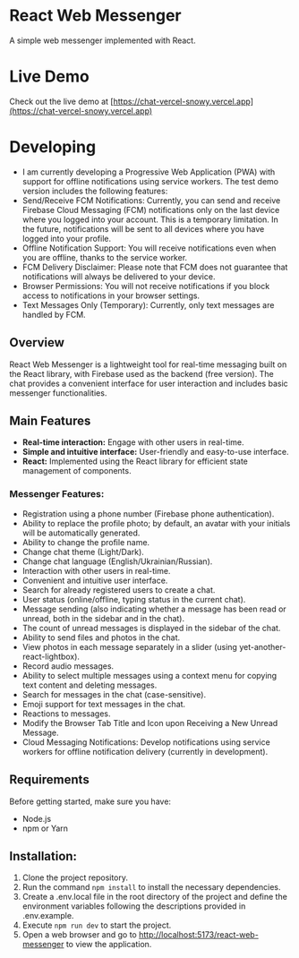 # React Web Messenger

A simple web messenger implemented with React.

# Live Demo

Check out the live demo at
[https://chat-vercel-snowy.vercel.app](https://chat-vercel-snowy.vercel.app)

# Developing

- I am currently developing a Progressive Web Application (PWA) with support for
  offline notifications using service workers. The test demo version includes
  the following features:
- Send/Receive FCM Notifications: Currently, you can send and receive Firebase
  Cloud Messaging (FCM) notifications only on the last device where you logged
  into your account. This is a temporary limitation. In the future,
  notifications will be sent to all devices where you have logged into your
  profile.
- Offline Notification Support: You will receive notifications even when you are
  offline, thanks to the service worker.
- FCM Delivery Disclaimer: Please note that FCM does not guarantee that
  notifications will always be delivered to your device.
- Browser Permissions: You will not receive notifications if you block access to
  notifications in your browser settings.
- Text Messages Only (Temporary): Currently, only text messages are handled by
  FCM.

## Overview

React Web Messenger is a lightweight tool for real-time messaging built on the
React library, with Firebase used as the backend (free version). The chat
provides a convenient interface for user interaction and includes basic
messenger functionalities.

## Main Features

- **Real-time interaction:** Engage with other users in real-time.
- **Simple and intuitive interface:** User-friendly and easy-to-use interface.
- **React:** Implemented using the React library for efficient state management
  of components.

### Messenger Features:

- Registration using a phone number (Firebase phone authentication).
- Ability to replace the profile photo; by default, an avatar with your initials
  will be automatically generated.
- Ability to change the profile name.
- Change chat theme (Light/Dark).
- Change chat language (English/Ukrainian/Russian).
- Interaction with other users in real-time.
- Convenient and intuitive user interface.
- Search for already registered users to create a chat.
- User status (online/offline, typing status in the current chat).
- Message sending (also indicating whether a message has been read or unread,
  both in the sidebar and in the chat).
- The count of unread messages is displayed in the sidebar of the chat.
- Ability to send files and photos in the chat.
- View photos in each message separately in a slider (using
  yet-another-react-lightbox).
- Record audio messages.
- Ability to select multiple messages using a context menu for copying text
  content and deleting messages.
- Search for messages in the chat (case-sensitive).
- Emoji support for text messages in the chat.
- Reactions to messages.
- Modify the Browser Tab Title and Icon upon Receiving a New Unread Message.
- Cloud Messaging Notifications: Develop notifications using service workers for
  offline notification delivery (currently in development).

## Requirements

Before getting started, make sure you have:

- Node.js
- npm or Yarn

## Installation:

1. Clone the project repository.
2. Run the command `npm install` to install the necessary dependencies.
3. Create a .env.local file in the root directory of the project and define the
   environment variables following the descriptions provided in .env.example.
4. Execute `npm run dev` to start the project.
5. Open a web browser and go to
   [http://localhost:5173/react-web-messenger](http://localhost:5173/react-web-messenger)
   to view the application.
